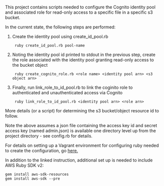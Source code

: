 This project contains scripts needed to configure the Cognito identity pool
and associated role for read-only access to a specific file in a specific
s3 bucket.

In the current state, the following steps are performed:

1. Create the identity pool using create_id_pool.rb

        ruby create_id_pool.rb pool-name

2. Noting the identity pool id printed to stdout in the previous step, create
the role associated with the identity pool granting read-only access to the
bucket object

        ruby create_cognito_role.rb <role name> <identity pool arn> <s3 object arn>

3. Finally, run link_role_to_id_pool.rb to link the coginito role to authenticated
and unauthenticated access via Cognito

        ruby link_role_to_id_pool.rb <identity pool arn> <role arn>

More details (or a script) for determining the s3 bucket/object resource id
to follow.

Note the above assumes a json file containing the access key id and secret
access key (named admin.json) is available one directory level up from the
project directory - see config.rb for details.

For details on setting up a Vagrant environment for configuring ruby needed to
create the configuration, go [here.](https://github.com/d-smith/aws-ruby-samples#ruby-setup---vagrant-vm)

In addition to the linked instruction, additional set up is needed to include
AWS Ruby SDK v2:

    gem install aws-sdk-resources
    gem install aws-sdk --pre
